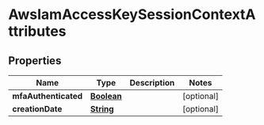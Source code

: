 

# AwsIamAccessKeySessionContextAttributes


## Properties

| Name | Type | Description | Notes |
|------------ | ------------- | ------------- | -------------|
|**mfaAuthenticated** | [**Boolean**](Boolean.md) |  |  [optional] |
|**creationDate** | [**String**](String.md) |  |  [optional] |



